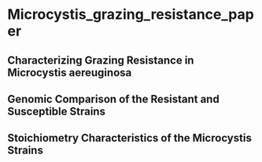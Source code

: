 # Microcystis_grazing_resistance_paper

## Characterizing Grazing Resistance in Microcystis aereuginosa

## Genomic Comparison of the Resistant and Susceptible Strains

## Stoichiometry Characteristics of the Microcystis Strains
